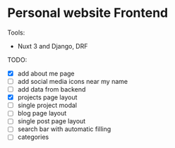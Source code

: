 # Personal website Frontend

Tools:
- Nuxt 3 and Django, DRF

TODO:
- [X] add about me page
- [ ] add social media icons near my name
- [ ] add data from backend
- [X] projects page layout
- [ ] single project modal
- [ ] blog page layout
- [ ] single post page layout
- [ ] search bar with automatic filling 
- [ ] categories
